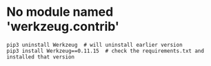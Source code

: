 
# No module named 'werkzeug.contrib' 
```
pip3 uninstall Werkzeug  # will uninstall earlier version
pip3 install Werkzeug==0.11.15  # check the requirements.txt and installed that version
```
